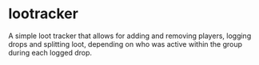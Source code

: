 # lootracker

A simple loot tracker that allows for adding and removing players, logging drops and splitting loot, depending on who was active within the group during each logged drop.
